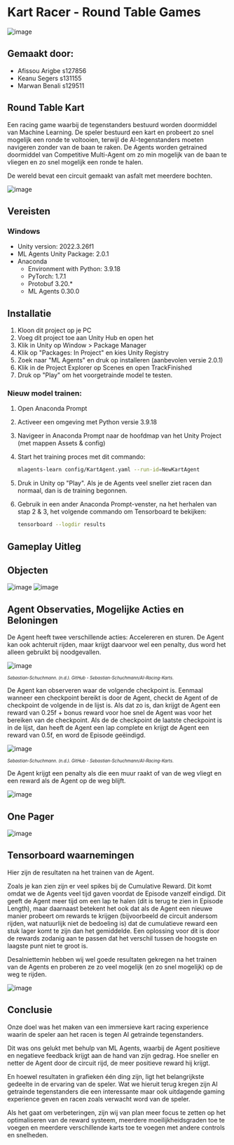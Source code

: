 # Kart Racer - Round Table Games


![image](https://github.com/AP-IT-GH/eindproject-RoundTableGames/blob/Documentation/images/logo.png)

## Gemaakt door:

- Afissou Arigbe s127856
- Keanu Segers s131155
- Marwan Benali s129511

## Round Table Kart
Een racing game waarbij de tegenstanders bestuurd worden doormiddel van Machine Learning. De speler bestuurd een kart en probeert zo snel mogelijk een ronde te voltooien, terwijl de AI-tegenstanders moeten navigeren zonder van de baan te raken. 
De Agents worden getrained doormiddel van Competitive Multi-Agent om zo min mogelijk van de baan te vliegen en zo snel mogelijk een ronde te halen. 

De wereld bevat een circuit gemaakt van asfalt met meerdere bochten. 

![image](https://github.com/AP-IT-GH/eindproject-RoundTableGames/blob/Documentation/images/Racing.png)

## Vereisten
### Windows
- Unity version: 2022.3.26f1
- ML Agents Unity Package: 2.0.1
- Anaconda
  - Environment with Python: 3.9.18
  - PyTorch: 1.7.1
  - Protobuf 3.20.*
  - ML Agents 0.30.0

## Installatie
1. Kloon dit project op je PC
2. Voeg dit project toe aan Unity Hub en open het
3. Klik in Unity op Window > Package Manager
4. Klik op "Packages: In Project" en kies Unity Registry
5. Zoek naar "ML Agents" en druk op installeren (aanbevolen versie 2.0.1)
6. Klik in de Project Explorer op Scenes en open TrackFinished
7. Druk op "Play" om het voorgetrainde model te testen.
### Nieuw model trainen:
1. Open Anaconda Prompt
2. Activeer een omgeving met Python versie 3.9.18
3. Navigeer in Anaconda Prompt naar de hoofdmap van het Unity Project (met mappen Assets & config)
4. Start het training proces met dit commando:
    
    ```bash
    mlagents-learn config/KartAgent.yaml --run-id=NewKartAgent
    ```
5. Druk in Unity op "Play". Als je de Agents veel sneller ziet racen dan normaal, dan is de training begonnen.
6. Gebruik in een ander Anaconda Prompt-venster, na het herhalen van stap 2 & 3, het volgende commando om Tensorboard te bekijken:
 
    ```bash
    tensorboard --logdir results
    ```
## Gameplay Uitleg

## Objecten

![image](https://github.com/AP-IT-GH/eindproject-RoundTableGames/blob/Documentation/images/Player.png)
![image](https://github.com/AP-IT-GH/eindproject-RoundTableGames/blob/Documentation/images/Agent.png)

## Agent Observaties, Mogelijke Acties en Beloningen

De Agent heeft twee verschillende acties: Accelereren en sturen. De Agent kan ook achteruit rijden, maar krijgt daarvoor wel een penalty, dus word het alleen gebruikt bij noodgevallen.

![image](https://github.com/AP-IT-GH/eindproject-RoundTableGames/blob/Documentation/images/Actions.png)

<sub><sup>*Sebastian-Schuchmann. (n.d.). GitHub - Sebastian-Schuchmann/AI-Racing-Karts*.</sup></sub>

De Agent kan observeren waar de volgende checkpoint is. Eenmaal wanneer een checkpoint bereikt is door de Agent, checkt de Agent of de checkpoint de volgende in de lijst is. 
Als dat zo is, dan krijgt de Agent een reward van 0.25f + bonus reward voor hoe snel de Agent was voor het bereiken van de checkpoint.
Als de de checkpoint de laatste checkpoint is in de lijst, dan heeft de Agent een lap complete en krijgt de Agent een reward van 0.5f, en word de Episode geëindigd. 

![image](https://github.com/AP-IT-GH/eindproject-RoundTableGames/blob/Documentation/images/CheckPointReached.png)

<sub><sup>*Sebastian-Schuchmann. (n.d.). GitHub - Sebastian-Schuchmann/AI-Racing-Karts*.</sup></sub>

De Agent krijgt een penalty als die een muur raakt of van de weg vliegt en een reward als de Agent op de weg blijft.

![image](https://github.com/AP-IT-GH/eindproject-RoundTableGames/blob/Documentation/images/Penalty.png)



## One Pager

![image](https://github.com/AP-IT-GH/eindproject-RoundTableGames/blob/Documentation/images/OnePager.png)



## Tensorboard waarnemingen

Hier zijn de resultaten na het trainen van de Agent.

Zoals je kan zien zijn er veel spikes bij de Cumulative Reward. Dit komt omdat we de Agents veel tijd gaven voordat de Episode vanzelf eindigd. Dit geeft de Agent meer tijd om
een lap te halen (dit is terug te zien in Episode Length), maar daarnaast betekent het ook dat als de Agent een nieuwe manier probeert om rewards te krijgen (bijvoorbeeld de circuit andersom rijden, wat natuurlijk niet de bedoeling is) 
dat de cumulatieve reward een stuk lager komt te zijn dan het gemiddelde. Een oplossing voor dit is door de rewards zodanig aan te passen dat het verschil tussen de hoogste en laagste punt niet 
te groot is. 

Desalniettemin hebben wij wel goede resultaten gekregen na het trainen van de Agents en proberen ze zo veel mogelijk (en zo snel mogelijk) op de weg te rijden.

![image](https://github.com/AP-IT-GH/eindproject-RoundTableGames/blob/Documentation/images/Tensorboard.png)



## Conclusie 
Onze doel was het maken van een immersieve kart racing experience waarin de speler aan het racen is tegen AI getrainde tegenstanders.

Dit was ons gelukt met behulp van ML Agents, waarbij de Agent positieve en negatieve feedback krijgt aan de hand van zijn gedrag. 
Hoe sneller en netter de Agent door de circuit rijd, de meer positieve reward hij krijgt. 

En hoewel resultaten in grafieken één ding zijn, ligt het belangrijkste gedeelte in de ervaring van de speler. Wat we hieruit terug kregen zijn AI getrainde tegenstanders die
een interessante maar ook uitdagende gaming experience geven en racen zoals verwacht word van de speler.

Als het gaat om verbeteringen, zijn wij van plan meer focus te zetten op het optimaliseren van de reward systeem, meerdere moeilijkheidsgraden toe te voegen en meerdere verschillende karts toe te voegen met andere controls en snelheden.
